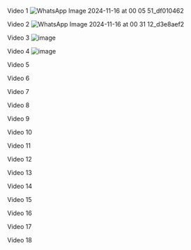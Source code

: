 Video 1
![WhatsApp Image 2024-11-16 at 00 05 51_df010462](https://github.com/user-attachments/assets/0101b7f7-3eb4-410c-a75b-4a8531e31ab1)

Video 2
![WhatsApp Image 2024-11-16 at 00 31 12_d3e8aef2](https://github.com/user-attachments/assets/c9b95d89-6b76-40fa-9ebc-4078763fd840)

Video 3 
![image](https://github.com/user-attachments/assets/a7b6927e-5b3a-40d4-ab55-e39b9dbfa6f2)

Video 4
![image](https://github.com/user-attachments/assets/cf6de01b-b377-4a98-8bfd-a285d7b08e9b)

Video 5

Video 6

Video 7

Video 8

Video 9 

Video 10

Video 11

Video 12

Video 13

Video 14

Video 15

Video 16

Video 17

Video 18
